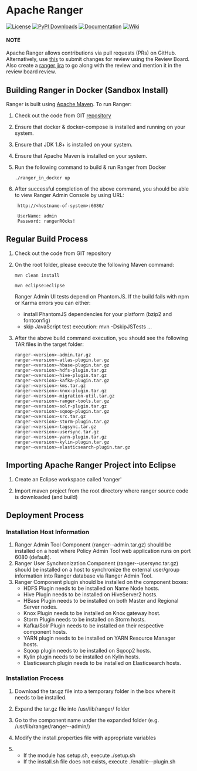 <!--
Licensed to the Apache Software Foundation (ASF) under one
or more contributor license agreements.  See the NOTICE file
distributed with this work for additional information
regarding copyright ownership.  The ASF licenses this file
to you under the Apache License, Version 2.0 (the
"License"); you may not use this file except in compliance
with the License.  You may obtain a copy of the License at
  http://www.apache.org/licenses/LICENSE-2.0
Unless required by applicable law or agreed to in writing,
software distributed under the License is distributed on an
"AS IS" BASIS, WITHOUT WARRANTIES OR CONDITIONS OF ANY
KIND, either express or implied.  See the License for the
specific language governing permissions and limitations
under the License.
-->
# Apache Ranger

[![License](https://img.shields.io/:license-Apache%202-green.svg)](https://www.apache.org/licenses/LICENSE-2.0.txt)
[![PyPI Downloads](https://static.pepy.tech/personalized-badge/apache-ranger?period=month&units=international_system&left_color=black&right_color=orange&left_text=PyPI%20downloads)](https://pypi.org/project/apache-ranger/)
[![Documentation](https://img.shields.io/badge/docs-apache.org-blue.svg)](https://ranger.apache.org)
[![Wiki](https://img.shields.io/badge/ranger-wiki-orange)](https://cwiki.apache.org/confluence/display/RANGER/Index)


#### NOTE
Apache Ranger allows contributions via pull requests (PRs) on GitHub.  
Alternatively, use [this](https://reviews.apache.org) to submit changes for review using the Review Board.
Also create a [ranger jira](https://issues.apache.org/jira/browse/RANGER) to go along with the review and mention it in the review board review.


## Building Ranger in Docker (Sandbox Install)

Ranger is built using [Apache Maven](https://maven.apache.org/). To run Ranger:

1. Check out the code from GIT [repository](https://github.com/apache/ranger.git)

2. Ensure that docker & docker-compose is installed and running on your system.

3. Ensure that JDK 1.8+ is installed on your system.

4. Ensure that Apache Maven is installed on your system.

5. Run the following command to build & run Ranger from Docker

   `./ranger_in_docker up`

6. After successful completion of the above command, you should be able to view Ranger Admin Console by using URL:
   ```
    http://<hostname-of-system>:6080/

    UserName: admin
    Password: rangerR0cks!
   ```

## Regular Build Process

1. Check out the code from GIT repository

2. On the root folder, please execute the following Maven command:

   `mvn clean install`

   `mvn eclipse:eclipse`

   Ranger Admin UI tests depend on PhantomJS. If the build fails with npm or Karma errors you can either:
   - install PhantomJS dependencies for your platform (bzip2 and fontconfig)
   - skip JavaScript test execution: mvn -DskipJSTests ...

3. After the above build command execution, you should see the following TAR files in the target folder:
   ```
   ranger-<version>-admin.tar.gz
   ranger-<version>-atlas-plugin.tar.gz
   ranger-<version>-hbase-plugin.tar.gz
   ranger-<version>-hdfs-plugin.tar.gz
   ranger-<version>-hive-plugin.tar.gz
   ranger-<version>-kafka-plugin.tar.gz
   ranger-<version>-kms.tar.gz
   ranger-<version>-knox-plugin.tar.gz
   ranger-<version>-migration-util.tar.gz
   ranger-<version>-ranger-tools.tar.gz
   ranger-<version>-solr-plugin.tar.gz
   ranger-<version>-sqoop-plugin.tar.gz
   ranger-<version>-src.tar.gz
   ranger-<version>-storm-plugin.tar.gz
   ranger-<version>-tagsync.tar.gz
   ranger-<version>-usersync.tar.gz
   ranger-<version>-yarn-plugin.tar.gz
   ranger-<version>-kylin-plugin.tar.gz
   ranger-<version>-elasticsearch-plugin.tar.gz
   ```

## Importing Apache Ranger Project into Eclipse

1. Create an Eclipse workspace called 'ranger'

2. Import maven project from the root directory where ranger source code is downloaded (and build)


## Deployment Process


### Installation Host Information
1. Ranger Admin Tool Component  (ranger-<version-number>-admin.tar.gz) should be installed on a host where Policy Admin Tool web application runs on port 6080 (default).
2. Ranger User Synchronization Component (ranger-<version-number>-usersync.tar.gz) should be installed on a host to synchronize the external user/group information into Ranger database via Ranger Admin Tool.
3. Ranger Component plugin should be installed on the component boxes:
   - HDFS Plugin needs to be installed on Name Node hosts.
   - Hive Plugin needs to be installed on HiveServer2 hosts.
   - HBase Plugin needs to be installed on both Master and Regional Server nodes.
   - Knox Plugin needs to be installed on Knox gateway host.
   - Storm Plugin needs to be installed on Storm hosts.
   - Kafka/Solr Plugin needs to be installed on their respective component hosts.
   - YARN plugin needs to be installed on YARN Resource Manager hosts.
   - Sqoop plugin needs to be installed on Sqoop2 hosts.
   - Kylin plugin needs to be installed on Kylin hosts.
   - Elasticsearch plugin needs to be installed on Elasticsearch hosts.

### Installation Process

1. Download the tar.gz file into a temporary folder in the box where it needs to be installed.

2. Expand the tar.gz file into /usr/lib/ranger/ folder

3. Go to the component name under the expanded folder (e.g. /usr/lib/ranger/ranger-<version-number>-admin/)

4. Modify the install.properties file with appropriate variables 

5. - If the module has setup.sh, execute ./setup.sh
   - If the install.sh file does not exists, execute ./enable-<component>-plugin.sh

